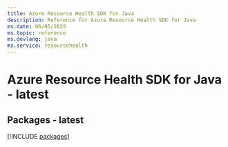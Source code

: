```yaml
---
title: Azure Resource Health SDK for Java
description: Reference for Azure Resource Health SDK for Java
ms.date: 06/05/2025
ms.topic: reference
ms.devlang: java
ms.service: resourcehealth
---
```

# Azure Resource Health SDK for Java - latest
## Packages - latest
[!INCLUDE [packages](resource-health-index.md)]